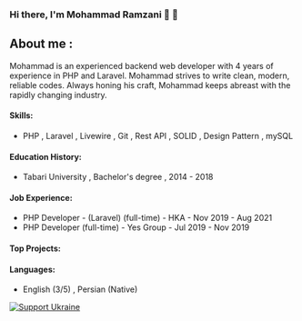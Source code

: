 ### Hi there, I'm Mohammad Ramzani 👋 👋
## About me : 
Mohammad is an experienced backend web developer with 4 years of experience in PHP and Laravel. Mohammad strives to write clean, modern, reliable codes. Always honing his craft, Mohammad keeps abreast with the rapidly changing industry.

####  Skills: 
- PHP , Laravel , Livewire , Git , Rest API , SOLID , Design Pattern , mySQL
#### Education History: 
- Tabari University ,  Bachelor's degree , 2014 - 2018
#### Job Experience:
- PHP Developer - (Laravel) (full-time) - HKA - Nov 2019 - Aug 2021
- PHP Developer (full-time) - Yes Group - Jul 2019 - Nov 2019
#### Top Projects:

#### Languages: 
- English (3/5) , Persian (Native)

<div>
<a href="https://supportukrainenow.org">
<img alt="Support Ukraine" src="https://github-ads.s3-eu-central-1.amazonaws.com/support-ukraine-spatie-be.svg">
</a>
</div>

<!-- <p align="center">
  <img src ="https://github-readme-stats.vercel.app/api/top-langs/?username=mramzani&layout=compact&hide_border=true&langs_count=10&hide=html,css,scss,less,shell,xslt,hack" alt='Mohamad ramzani contribute language' style="max-width: 50%;">
</p> -->

<!--
**mramzani/mramzani** is a ✨ _special_ ✨ repository because its `README.md` (this file) appears on your GitHub profile.

Here are some ideas to get you started:

- 🔭 I’m currently working on ...
- 🌱 I’m currently learning ...
- 👯 I’m looking to collaborate on ...
- 🤔 I’m looking for help with ...
- 💬 Ask me about ...
- 📫 How to reach me: ...
- 😄 Pronouns: ...
- ⚡ Fun fact: ...
-->
